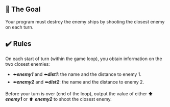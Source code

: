 ## :dart: The Goal
Your program must destroy the enemy ships by shooting the closest enemy on each turn.

## :heavy_check_mark: Rules
On each start of turn (within the game loop), you obtain information on the two closest enemies:

- :arrow_left:***enemy1*** and :arrow_left:***dist1***: the name and the distance to enemy 1.
- :arrow_left:***enemy2*** and :arrow_left:***dist2***: the name and the distance to enemy 2.

Before your turn is over (end of the loop), output the value of either :arrow_up: ***enemy1*** or :arrow_up: ***enemy2*** to shoot the closest enemy.
